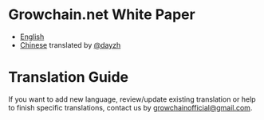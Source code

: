 # Growchain.net White Paper

- [English](TechnicalWhitePaper.md)
- [Chinese](zh-CN/TechnicalWhitePaper.md) translated by [@dayzh](https://steemit.com/@dayzh)

# Translation Guide

If you want to add new language, review/update existing translation or help to finish specific translations, contact us by growchainofficial@gmail.com.
